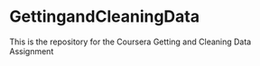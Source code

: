 # GettingandCleaningData
This is the repository for the Coursera Getting and Cleaning Data Assignment
